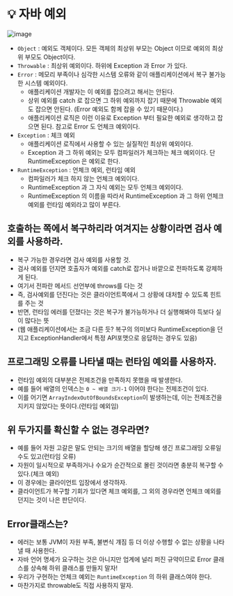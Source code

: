 # 💡 자바 예외
![image](https://github.com/shin-je-woo/effective-java-group-study/assets/39439576/68838ec1-baaa-49ba-a18e-00e0830eec95)
* `Object` : 예외도 객체이다. 모든 객체의 최상위 부모는 Object 이므로 예외의 최상위 부모도 Object이다.
* `Throwable` : 최상위 예외이다. 하위에 Exception 과 Error 가 있다.
* `Error` : 메모리 부족이나 심각한 시스템 오류와 같이 애플리케이션에서 복구 불가능한 시스템 예외이다. 
  * 애플리케이션 개발자는 이 예외를 잡으려고 해서는 안된다.
  * 상위 예외를 catch 로 잡으면 그 하위 예외까지 잡기 때문에 Throwable 예외도 잡으면 안된다. (Error 예외도 함께 잡을 수 있기 때문이다.)
  * 애플리케이션 로직은 이런 이유로 Exception 부터 필요한 예외로 생각하고 잡으면 된다. 참고로 Error 도 언체크 예외이다.
* `Exception` : 체크 예외
  * 애플리케이션 로직에서 사용할 수 있는 실질적인 최상위 예외이다.
  * Exception 과 그 하위 예외는 모두 컴파일러가 체크하는 체크 예외이다. 단 RuntimeException 은 예외로 한다.
* `RuntimeException` : 언체크 예외, 런타임 예외
  * 컴파일러가 체크 하지 않는 언체크 예외이다.
  * RuntimeException 과 그 자식 예외는 모두 언체크 예외이다.
  * RuntimeException 의 이름을 따라서 RuntimeException 과 그 하위 언체크 예외를 런타임 예외라고 많이 부른다.
 
## 호출하는 쪽에서 복구하리라 여겨지는 상황이라면 검사 예외를 사용하라.
- 복구 가능한 경우라면 검사 예외를 사용할 것.
- 검사 예외를 던지면 호출자가 예외를 catch로 잡거나 바깥으로 전파하도록 강제하게 된다.
- 여기서 전파란 메서드 선언부에 throws를 다는 것
- 즉, 검사예외를 던진다는 것은 클라이언트쪽에서 그 상황에 대처할 수 있도록 힌트를 주는 것
- 반면, 런타임 에러를 던졌다는 것은 복구가 불가능하거나 더 실행해봐야 득보다 실이 많다는 뜻
- (웹 애플리케이션에서는 조금 다른 듯? 복구의 의미보다 RuntimeException을 던지고 ExceptionHandler에서 특정 API포맷으로 응답하는 경우도 있음)

## 프로그래밍 오류를 나타낼 때는 런타임 예외를 사용하자.
- 런타임 예외의 대부분은 전제조건을 만족하지 못했을 때 발생한다.
- 예를 들어 배열의 인덱스는 `0 ~ 배열 크기-1` 이어야 한다는 전제조건이 있다.
- 이를 어기면 `ArrayIndexOutOfBoundsException`이 발생하는데, 이는 전제조건을 지키지 않았다는 뜻이다.(런타임 예외임)

## 위 두가지를 확신할 수 없는 경우라면?
- 예를 들어 자원 고갈은 말도 안되는 크기의 배열을 할당해 생긴 프로그래밍 오류일 수도 있고(런타임 오류)
- 자원이 일시적으로 부족하거나 수요가 순간적으로 몰린 것이라면 충분히 복구할 수 있다.(체크 예외)
- 이 경우에는 클라이언트 입장에서 생각하자.
- 클라이언트가 복구할 기회가 있다면 체크 예외를, 그 외의 경우라면 언체크 예외를 던지는 것이 나은 판단이다.

## Error클래스는?
- 에러는 보통 JVM이 자원 부족, 불변식 걔짐 등 더 이상 수행할 수 없는 상황을 나타낼 때 사용한다.
- 자바 언어 명세가 요구하는 것은 아니지만 업계에 널리 퍼진 규약이므로 Error 클래스를 상속해 하위 클래스를 만들지 말자!
- 우리가 구현하는 언체크 예외는 `RuntimeException` 의 하위 클래스여야 한다.
- 마찬가지로 throwable도 직접 사용하지 말자.
